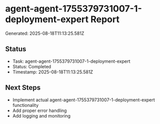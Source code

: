 # agent-agent-1755379731007-1-deployment-expert Report

Generated: 2025-08-18T11:13:25.581Z

## Status
- Task: agent-agent-1755379731007-1-deployment-expert
- Status: Completed
- Timestamp: 2025-08-18T11:13:25.581Z

## Next Steps
- Implement actual agent-agent-1755379731007-1-deployment-expert functionality
- Add proper error handling
- Add logging and monitoring

